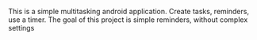This is a simple multitasking android application. Create tasks, reminders, use a timer. The goal of this project is simple reminders, without complex settings

